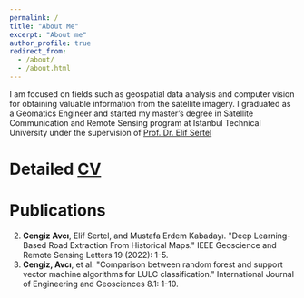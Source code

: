 ```yaml
---
permalink: /
title: "About Me"
excerpt: "About me"
author_profile: true
redirect_from: 
  - /about/
  - /about.html
---
```


I am focused on fields such as geospatial data analysis and computer vision for obtaining valuable information from the satellite
imagery. 
I graduated as a Geomatics Engineer and started my master’s degree in Satellite Communication and Remote Sensing
program at Istanbul Technical University under the supervision of [Prof. Dr. Elif Sertel](https://web.itu.edu.tr/~sertele/)


Detailed [CV](https://drive.google.com/file/d/1sMdRKHw9M1luluKzgTtbrjiIeRNUbweY/view) 
======

Publications
======

2) **Cengiz Avcı**, Elif Sertel, and Mustafa Erdem Kabadayı. "Deep Learning-Based Road Extraction From Historical Maps." IEEE Geoscience and Remote Sensing Letters 19 (2022): 1-5.
1) **Cengiz, Avcı**, et al. "Comparison between random forest and support vector machine algorithms for LULC classification." International Journal of Engineering and Geosciences 8.1: 1-10.
